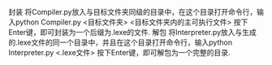 封装
  将Compiler.py放入与目标文件夹同级的目录中，在这个目录打开命令行，输入python Compiler.py <目标文件夹> <目标文件夹内的主可执行文件> 按下Enter键，即可封装为一个后缀为.lexe的文件.
解包
  将Interpreter.py放入与生成的.lexe文件的同一个目录中，并且在这个目录打开命令行，输入python Interpreter.py <.lexe文件> 按下Enter键，即可解包为一个完整的目录.
